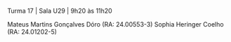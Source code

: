 Turma 17 | Sala U29 | 9h20 às 11h20

Mateus Martins Gonçalves Dóro (RA: 24.00553-3)
Sophia Heringer Coelho (RA: 24.01202-5)